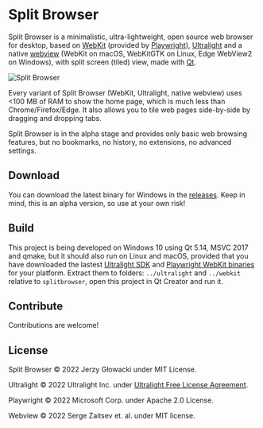Split Browser
=============

Split Browser is a minimalistic, ultra-lightweight, open source web browser for desktop, based on [WebKit](https://webkit.org/) (provided by [Playwright](https://playwright.dev/)), [Ultralight](https://ultralig.ht/) and a native [webview](https://webview.dev/) (WebKit on macOS, WebKitGTK on Linux, Edge WebView2 on Windows), with split screen (tiled) view, made with [Qt](https://www.qt.io/).

![Split Browser](https://i.ibb.co/rcXz8Yd/Split-Browser.webp)

Every variant of Split Browser (WebKit, Ultralight, native webview) uses <100 MB of RAM to show the home page, which is much less than Chrome/Firefox/Edge. It also allows you to tile web pages side-by-side by dragging and dropping tabs.

Split Browser is in the alpha stage and provides only basic web browsing features, but no bookmarks, no history, no extensions, no advanced settings.

## Download

You can download the latest binary for Windows in the [releases](https://github.com/niutech/splitbrowser/releases). Keep in mind, this is an alpha version, so use at your own risk!

## Build

This project is being developed on Windows 10 using Qt 5.14, MSVC 2017 and qmake, but it should also run on Linux and macOS, provided that you have downloaded the lastest [Ultralight SDK](https://github.com/ultralight-ux/Ultralight#getting-the-latest-sdk) and [Playwright WebKit binaries](https://github.com/microsoft/playwright) for your platform. Extract them to folders: `../ultralight` and `../webkit` relative to `splitbrowser`, open this project in Qt Creator and run it.

## Contribute

Contributions are welcome!

## License

Split Browser &copy; 2022 Jerzy Głowacki under MIT License.

Ultralight &copy; 2022 Ultralight Inc. under [Ultralight Free License Agreement](https://github.com/ultralight-ux/Ultralight/blob/master/license/LICENSE.txt).

Playwright &copy; 2022 Microsoft Corp. under Apache 2.0 License.

Webview &copy; 2022 Serge Zaitsev et. al. under MIT license.